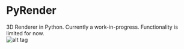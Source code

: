 # PyRender

3D Renderer in Python. Currently a work-in-progress. Functionality is limited for now.<br>
![alt tag](http://i.imgur.com/hjYae1N.png)
